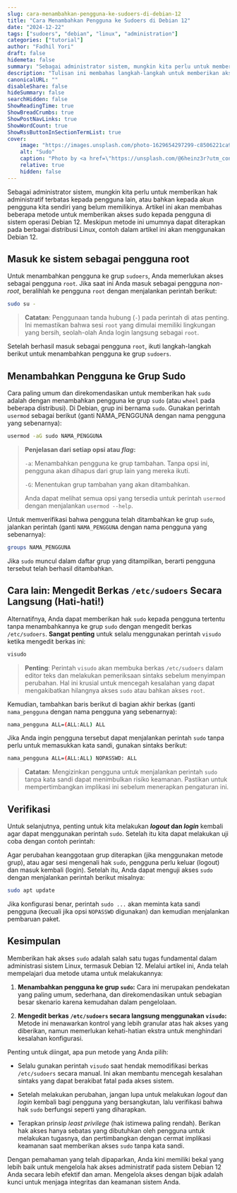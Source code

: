 ```yaml
---
slug: cara-menambahkan-pengguna-ke-sudoers-di-debian-12
title: "Cara Menambahkan Pengguna ke Sudoers di Debian 12"
date: "2024-12-22"
tags: ["sudoers", "debian", "linux", "administration"]
categories: ["tutorial"]
author: "Fadhil Yori"
draft: false
hidemeta: false
summary: "Sebagai administrator sistem, mungkin kita perlu untuk memberikan hak administratif terbatas kepada pengguna lain atau mungkin kepada pengguna kita sendiri yang masih belum mendapatkan hak administratif tersebut. Dalam tulisan ini, kita akan mencoba beberapa cara untuk memberikan akses sudo kepada pengguna di Debian 12. Cara ini sebenarnya dapat diterapkan pada distribusi Linux lainnya, namun untuk contoh pada tulisan ini akan menggunakan Debian 12."
description: "Tulisan ini membahas langkah-langkah untuk memberikan akses sudo kepada pengguna di Debian 12, yang juga dapat diterapkan pada distribusi Linux lainnya."
canonicalURL: ""
disableShare: false
hideSummary: false
searchHidden: false
ShowReadingTime: true
ShowBreadCrumbs: true
ShowPostNavLinks: true
ShowWordCount: true
ShowRssButtonInSectionTermList: true
cover:
    image: "https://images.unsplash.com/photo-1629654297299-c8506221ca97?q=80&w=1974&auto=format&fit=crop&ixlib=rb-4.1.0&ixid=M3wxMjA3fDB8MHxwaG90by1wYWdlfHx8fGVufDB8fHx8fA%3D%3D"
    alt: "Sudo"
    caption: "Photo by <a href=\"https://unsplash.com/@6heinz3r?utm_content=creditCopyText&utm_medium=referral&utm_source=unsplash\">Gabriel Heinzer</a> on <a href=\"https://unsplash.com/photos/text-4Mw7nkQDByk?utm_content=creditCopyText&utm_medium=referral&utm_source=unsplash\">Unsplash</a>"
    relative: true
    hidden: false
---
```


Sebagai administrator sistem, mungkin kita perlu untuk memberikan hak administratif terbatas kepada pengguna lain, atau bahkan kepada akun pengguna kita sendiri yang belum memilikinya. Artikel ini akan membahas beberapa metode untuk memberikan akses sudo kepada pengguna di sistem operasi Debian 12. Meskipun metode ini umumnya dapat diterapkan pada berbagai distribusi Linux, contoh dalam artikel ini akan menggunakan Debian 12.

## Masuk ke sistem sebagai pengguna root

Untuk menambahkan pengguna ke grup `sudoers`, Anda memerlukan akses sebagai pengguna `root`. Jika saat ini Anda masuk sebagai pengguna *non-root*, beralihlah ke pengguna `root` dengan menjalankan perintah berikut:

```bash {lineNos=false}
sudo su -  
```

> **Catatan**: Penggunaan tanda hubung (`-`) pada perintah di atas penting. Ini memastikan bahwa sesi `root` yang dimulai memiliki lingkungan yang bersih, seolah-olah Anda login langsung sebagai `root`.

Setelah berhasil masuk sebagai pengguna `root`, ikuti langkah-langkah berikut untuk menambahkan pengguna ke grup `sudoers`.

## Menambahkan Pengguna ke Grup Sudo

Cara paling umum dan direkomendasikan untuk memberikan hak `sudo` adalah dengan menambahkan pengguna ke grup `sudo` (atau `wheel` pada beberapa distribusi). Di Debian, grup ini bernama `sudo`. Gunakan perintah `usermod` sebagai berikut (ganti NAMA_PENGGUNA dengan nama pengguna yang sebenarnya):

```bash {lineNos=false}
usermod -aG sudo NAMA_PENGGUNA
```

> **Penjelasan dari setiap opsi atau *flag*:**
>
> `-a`: Menambahkan pengguna ke grup tambahan. Tanpa opsi ini, pengguna akan dihapus dari grup lain yang mereka ikuti.
>
> `-G`: Menentukan grup tambahan yang akan ditambahkan.
>
> Anda dapat melihat semua opsi yang tersedia untuk perintah `usermod` dengan menjalankan `usermod --help`.

Untuk memverifikasi bahwa pengguna telah ditambahkan ke grup `sudo`, jalankan perintah (ganti `NAMA_PENGGUNA` dengan nama pengguna yang sebenarnya):

```bash {lineNos=false}
groups NAMA_PENGGUNA
```

Jika `sudo` muncul dalam daftar grup yang ditampilkan, berarti pengguna tersebut telah berhasil ditambahkan.

## Cara lain: Mengedit Berkas `/etc/sudoers` Secara Langsung (Hati-hati!)

Alternatifnya, Anda dapat memberikan hak `sudo` kepada pengguna tertentu tanpa menambahkannya ke grup `sudo` dengan mengedit berkas `/etc/sudoers`. **Sangat penting** untuk selalu menggunakan perintah `visudo` ketika mengedit berkas ini:

```bash {lineNos=false}
visudo
```

> **Penting**: Perintah `visudo` akan membuka berkas `/etc/sudoers` dalam editor teks dan melakukan pemeriksaan sintaks sebelum menyimpan perubahan. Hal ini krusial untuk mencegah kesalahan yang dapat mengakibatkan hilangnya akses `sudo` atau bahkan akses `root`.

Kemudian, tambahkan baris berikut di bagian akhir berkas (ganti `nama_pengguna` dengan nama pengguna yang sebenarnya):

```bash
nama_pengguna ALL=(ALL:ALL) ALL
```

Jika Anda ingin pengguna tersebut dapat menjalankan perintah `sudo` tanpa perlu untuk memasukkan kata sandi, gunakan sintaks berikut:

```bash
nama_pengguna ALL=(ALL:ALL) NOPASSWD: ALL
```

> **Catatan**: Mengizinkan pengguna untuk menjalankan perintah `sudo` tanpa kata sandi dapat menimbulkan risiko keamanan. Pastikan untuk mempertimbangkan implikasi ini sebelum menerapkan pengaturan ini.

## Verifikasi

Untuk selanjutnya, penting untuk kita melakukan ***logout* dan *login*** kembali agar dapat menggunakan perintah `sudo`. Setelah itu kita dapat melakukan uji coba dengan contoh perintah:

Agar perubahan keanggotaan grup diterapkan (jika menggunakan metode grup), atau agar sesi mengenali hak `sudo`, pengguna perlu keluar (logout) dan masuk kembali (login). Setelah itu, Anda dapat menguji akses `sudo` dengan menjalankan perintah berikut misalnya:

```bash {lineNos=false}
sudo apt update
```

Jika konfigurasi benar, perintah `sudo ...` akan meminta kata sandi pengguna (kecuali jika opsi `NOPASSWD` digunakan) dan kemudian menjalankan pembaruan paket.

## Kesimpulan

Memberikan hak akses `sudo` adalah salah satu tugas fundamental dalam administrasi sistem Linux, termasuk Debian 12. Melalui artikel ini, Anda telah mempelajari dua metode utama untuk melakukannya:

1. **Menambahkan pengguna ke grup `sudo`:** Cara ini merupakan pendekatan yang paling umum, sederhana, dan direkomendasikan untuk sebagian besar skenario karena kemudahan dalam pengelolaan.

2. **Mengedit berkas `/etc/sudoers` secara langsung menggunakan `visudo`:** Metode ini menawarkan kontrol yang lebih granular atas hak akses yang diberikan, namun memerlukan kehati-hatian ekstra untuk menghindari kesalahan konfigurasi.

Penting untuk diingat, apa pun metode yang Anda pilih:

* Selalu gunakan perintah `visudo` saat hendak memodifikasi berkas `/etc/sudoers` secara manual. Ini akan membantu mencegah kesalahan sintaks yang dapat berakibat fatal pada akses sistem.
* Setelah melakukan perubahan, jangan lupa untuk melakukan *logout* dan *login* kembali bagi pengguna yang bersangkutan, lalu verifikasi bahwa hak `sudo` berfungsi seperti yang diharapkan.

* Terapkan prinsip *least privilege* (hak istimewa paling rendah). Berikan hak akses hanya sebatas yang dibutuhkan oleh pengguna untuk melakukan tugasnya, dan pertimbangkan dengan cermat implikasi keamanan saat memberikan akses `sudo` tanpa kata sandi.

Dengan pemahaman yang telah dipaparkan, Anda kini memiliki bekal yang lebih baik untuk mengelola hak akses administratif pada sistem Debian 12 Anda secara lebih efektif dan aman. Mengelola akses dengan bijak adalah kunci untuk menjaga integritas dan keamanan sistem Anda.
